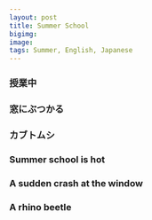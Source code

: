 ```yaml
---
layout: post
title: Summer School
bigimg: 
image: 
tags: Summer, English, Japanese
---
```


### 授業中
### 窓にぶつかる
### カブトムシ

### Summer school is hot
### A sudden crash at the window
### A rhino beetle
